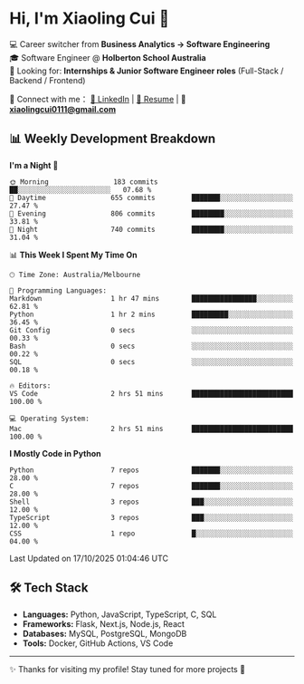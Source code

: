 # Hi, I'm Xiaoling Cui 👋

💻 Career switcher from **Business Analytics → Software Engineering**  
🎓 Software Engineer @ **Holberton School Australia**  
💼 Looking for: **Internships & Junior Software Engineer roles** (Full-Stack / Backend / Frontend)  

🔗 Connect with me：
[💼 LinkedIn](https://www.linkedin.com/in/xiaoling-cui-9b504a350/) | 
[📄 Resume](https://xl-c111.github.io/xiaoling-cui-resume/) | 
📧 **xiaolingcui0111@gmail.com**




## 📊 Weekly Development Breakdown  

<!--START_SECTION:waka-->
**I'm a Night 🦉** 

```text
🌞 Morning                183 commits         ██░░░░░░░░░░░░░░░░░░░░░░░   07.68 % 
🌆 Daytime                655 commits         ███████░░░░░░░░░░░░░░░░░░   27.47 % 
🌃 Evening                806 commits         ████████░░░░░░░░░░░░░░░░░   33.81 % 
🌙 Night                  740 commits         ████████░░░░░░░░░░░░░░░░░   31.04 % 
```


📊 **This Week I Spent My Time On** 

```text
🕑︎ Time Zone: Australia/Melbourne

💬 Programming Languages: 
Markdown                 1 hr 47 mins        ████████████████░░░░░░░░░   62.81 % 
Python                   1 hr 2 mins         █████████░░░░░░░░░░░░░░░░   36.45 % 
Git Config               0 secs              ░░░░░░░░░░░░░░░░░░░░░░░░░   00.33 % 
Bash                     0 secs              ░░░░░░░░░░░░░░░░░░░░░░░░░   00.22 % 
SQL                      0 secs              ░░░░░░░░░░░░░░░░░░░░░░░░░   00.18 % 

🔥 Editors: 
VS Code                  2 hrs 51 mins       █████████████████████████   100.00 % 

💻 Operating System: 
Mac                      2 hrs 51 mins       █████████████████████████   100.00 % 
```

**I Mostly Code in Python** 

```text
Python                   7 repos             ███████░░░░░░░░░░░░░░░░░░   28.00 % 
C                        7 repos             ███████░░░░░░░░░░░░░░░░░░   28.00 % 
Shell                    3 repos             ███░░░░░░░░░░░░░░░░░░░░░░   12.00 % 
TypeScript               3 repos             ███░░░░░░░░░░░░░░░░░░░░░░   12.00 % 
CSS                      1 repo              █░░░░░░░░░░░░░░░░░░░░░░░░   04.00 % 
```




 Last Updated on 17/10/2025 01:04:46 UTC
<!--END_SECTION:waka-->


## 🛠️ Tech Stack

- **Languages:** Python, JavaScript, TypeScript, C, SQL  
- **Frameworks:** Flask, Next.js, Node.js, React  
- **Databases:** MySQL, PostgreSQL, MongoDB  
- **Tools:** Docker, GitHub Actions, VS Code  

---

✨ Thanks for visiting my profile! Stay tuned for more projects 🚀
